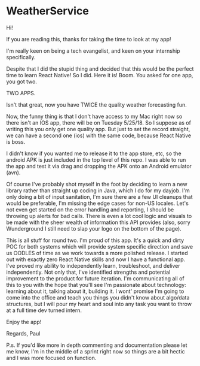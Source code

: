 # WeatherService


Hi!


If you are reading this, thanks for taking the time to look at my app!

I'm really keen on being a tech evangelist, and keen on your internship specifically.

Despite that I did the stupid thing and decided that this would be the perfect time 
to learn React Native! So I did. Here it is! Boom. You asked for one app, you got two.

TWO APPS.

Isn't that great, now you have TWICE the quality weather forecasting fun. 

Now, the funny thing is that I don't have access to my Mac right now so there isn't an IOS app,
there will be on Tuesday 5/25/18. So I suppose as of writing this you only get one quality app.
But just to set the record straight, we can have a second one (ios) with the same code, because 
React Native is boss.

I didn't know if you wanted me to release it to the app store, etc, so the android APK is just included
in the top level of this repo. I was able to run the app and test it via drag and dropping the APK onto
an Android emulator (avn).

Of course I've probably shot myself in the foot by deciding to learn a new library rather than straight up
coding in Java, which I do for my dayjob. I'm only doing a bit of input sanitation, I'm sure there are a few
UI cleanups that would be preferable, I'm missing the edge cases for non-US locales. Let's not even get started
on the error handling and reporting, I should be throwing up alerts for bad calls. There is even a lot cool logic 
and visuals to be made with the sheer wealth of information this API provides (also, sorry Wunderground I still need to
slap your logo on the bottom of the page). 

This is all stuff for round two. I'm proud of this app. It's a quick and dirty POC for both systems which will provide
system specific direction and save us OODLES of time as we work towards a more polished release. I started out with 
exactly zero React Native skills and now I have a functional app. I've proved my ability to independently learn, troubleshoot, 
and deliver independently. Not only that, I've identified strengths and potential improvement to the product for future iteration. 
I'm communicating all of this to you with the hope that you'll see I'm passionate about technology: learning about it, talking about it, building it. I wont' promise I'm going to come into the office and teach you things you didn't know about algo/data structures, but I will pour my heart and soul into any task you want to throw at a full time dev turned intern. 

Enjoy the app!

Regards,
Paul

P.s. If you'd like more in depth commenting and documentation please let me know, I'm in the middle of a sprint right now so things are a bit hectic and I was more focused on function.

